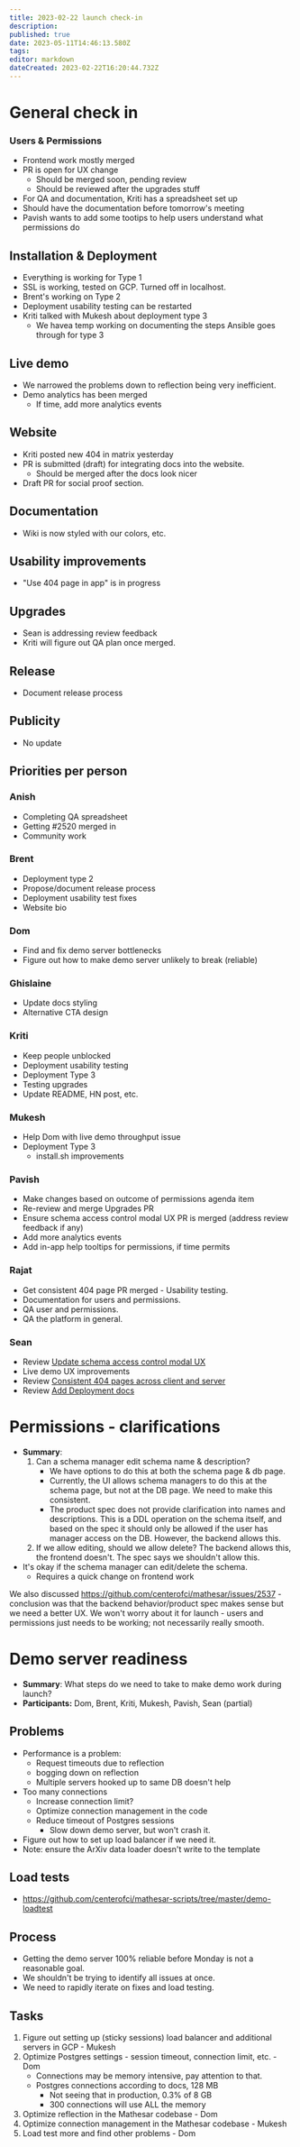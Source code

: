 ```yaml
---
title: 2023-02-22 launch check-in
description: 
published: true
date: 2023-05-11T14:46:13.580Z
tags: 
editor: markdown
dateCreated: 2023-02-22T16:20:44.732Z
---
```


# General check in

### Users & Permissions
- Frontend work mostly merged
- PR is open for UX change
    - Should be merged soon, pending review
    - Should be reviewed after the upgrades stuff
- For QA and documentation, Kriti has a spreadsheet set up
- Should have the documentation before tomorrow's meeting
- Pavish wants to add some tootips to help users understand what permissions do

## Installation & Deployment
- Everything is working for Type 1
- SSL is working, tested on GCP. Turned off in localhost.
- Brent's working on Type 2
- Deployment usability testing can be restarted
- Kriti talked with Mukesh about deployment type 3
    - We havea temp working on documenting the steps Ansible goes through for type 3

## Live demo
- We narrowed the problems down to reflection being very inefficient.
- Demo analytics has been merged
    - If time, add more analytics events

## Website
- Kriti posted new 404 in matrix yesterday
- PR is submitted (draft) for integrating docs into the website.
    - Should be merged after the docs look nicer
- Draft PR for social proof section.

## Documentation
- Wiki is now styled with our colors, etc.

## Usability improvements
- "Use 404 page in app" is in progress

## Upgrades
- Sean is addressing review feedback
- Kriti will figure out QA plan once merged.

## Release
- Document release process

## Publicity
- No update

## Priorities per person

### Anish
- Completing QA spreadsheet
- Getting #2520 merged in
- Community work

### Brent
- Deployment type 2
- Propose/document release process
- Deployment usability test fixes
- Website bio

### Dom
- Find and fix demo server bottlenecks
- Figure out how to make demo server unlikely to break (reliable)

### Ghislaine
- Update docs styling
- Alternative CTA design

### Kriti
- Keep people unblocked
- Deployment usability testing
- Deployment Type 3
- Testing upgrades
- Update README, HN post, etc.

### Mukesh
- Help Dom with live demo throughput issue
- Deployment Type 3 
    - install.sh improvements

### Pavish
- Make changes based on outcome of permissions agenda item
- Re-review and merge Upgrades PR
- Ensure schema access control modal UX PR is merged (address review feedback if any)
- Add more analytics events
- Add in-app help tooltips for permissions, if time permits

### Rajat
 - Get consistent 404 page PR merged - Usability testing.
 - Documentation for users and permissions.
 - QA user and permissions.
 - QA the platform in general. 

### Sean
- Review [Update schema access control modal UX](https://github.com/centerofci/mathesar/pull/2540)
- Live demo UX improvements
- Review [Consistent 404 pages across client and server](https://github.com/centerofci/mathesar/pull/2529)
- Review [Add Deployment docs](https://github.com/centerofci/mathesar/pull/2497)

# Permissions - clarifications
- **Summary**: 
    1. Can a schema manager edit schema name & description?
        - We have options to do this at both the schema page & db page.
        - Currently, the UI allows schema managers to do this at the schema page, but not at the DB page. We need to make this consistent.
        - The product spec does not provide clarification into names and descriptions. This is a DDL operation on the schema itself, and based on the spec it should only be allowed if the user has manager access on the DB. However, the backend allows this.
    2. If we allow editing, should we allow delete? The backend allows this, the frontend doesn't. The spec says we shouldn't allow this.
- It's okay if the schema manager can edit/delete the schema.
    - Requires a quick change on frontend work

We also discussed https://github.com/centerofci/mathesar/issues/2537 - conclusion was that the backend behavior/product spec makes sense but we need a better UX. We won't worry about it for launch - users and permissions just needs to be working; not necessarily really smooth.

# Demo server readiness
- **Summary**: What steps do we need to take to make demo work during launch?
- **Participants:** Dom, Brent, Kriti, Mukesh, Pavish, Sean (partial)

## Problems
- Performance is a problem:
    - Request timeouts due to reflection
    - bogging down on reflection
    - Multiple servers hooked up to same DB doesn't help
- Too many connections
    - Increase connection limit?
    - Optimize connection management in the code
    - Reduce timeout of Postgres sessions
        - Slow down demo server, but won't crash it.
- Figure out how to set up load balancer if we need it.
- Note: ensure the ArXiv data loader doesn't write to the template

## Load tests
- https://github.com/centerofci/mathesar-scripts/tree/master/demo-loadtest

## Process
- Getting the demo server 100% reliable before Monday is not a reasonable goal.
- We shouldn't be trying to identify all issues at once.
- We need to rapidly iterate on fixes and load testing.

## Tasks
1. Figure out setting up (sticky sessions) load balancer and additional servers in GCP - Mukesh
2. Optimize Postgres settings - session timeout, connection limit, etc. - Dom
    - Connections may be memory intensive, pay attention to that.
    - Postgres connections according to docs, 128 MB
        - Not seeing that in production, 0.3% of 8 GB
        - 300 connections will use ALL the memory
3. Optimize reflection in the Mathesar codebase - Dom
4. Optimize connection management in the Mathesar codebase - Mukesh
5. Load test more and find other problems - Dom